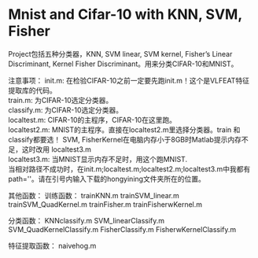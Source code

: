 # Mnist and Cifar-10 with KNN, SVM, Fisher
Project包括五种分类器，KNN, SVM linear, SVM kernel, Fisher’s Linear Discriminant, Kernel Fisher Discriminant。用来分类CIFAR-10和MNIST。

注意事项：
init.m: 在检验CIFAR-10之前一定要先跑init.m！这个是VLFEAT特征提取库的代码。<br>
train.m: 为CIFAR-10选定分类器。<br>
classify.m: 为CIFAR-10选定分类器。<br>
localtest.m: CIFAR-10的主程序，CIFAR-10在这里跑。<br>
localtest2.m: MNIST的主程序。直接在localtest2.m里选择分类器。train 和classify都要选！
	SVM, FisherKernel在电脑内存小于8GB时Matlab提示内存不足，这时改用	localtest3.m <br>
localtest3.m: 当MNIST显示内存不足时，用这个跑MNIST. <br>
当相对路径不成功时，在init.m;localtest.m;localtest2.m;localtest3.m中我都有path=''。请在引号内输入下载的hongyining文件夹所在的位置。<br>

其他函数：
训练函数：
trainKNN.m
trainSVM_linear.m
trainSVM_QuadKernel.m
trainFisher.m
trainFisherwKernel.m

分类函数：
KNNclassify.m
SVM_linearClassify.m
SVM_QuadKernelClassify.m
FisherClassify.m
FisherwKernelClassify.m

特征提取函数：
naivehog.m